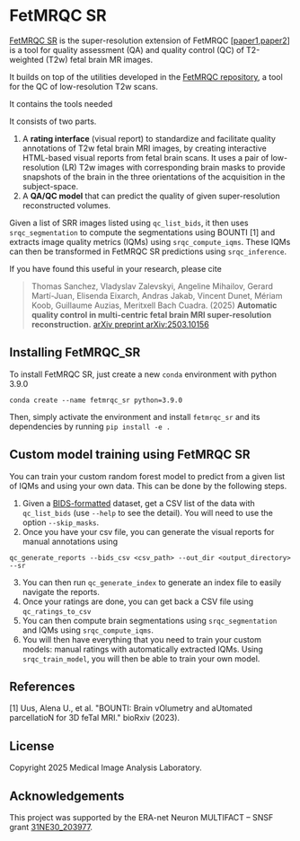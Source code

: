 # FetMRQC SR

[FetMRQC SR](https://arxiv.org/abs/2503.10156) is the super-resolution extension of FetMRQC [[paper1](https://arxiv.org/pdf/2304.05879.pdf),[paper2](https://arxiv.org/pdf/2311.04780.pdf)] is a tool for quality assessment (QA) and quality control (QC) of T2-weighted (T2w) fetal brain MR images. 

It builds on top of the utilities developed in the [FetMRQC repository](https://github.com/Medical-Image-Analysis-Laboratory/fetmrqc), a tool for the QC of low-resolution T2w scans.

It contains the tools needed

It consists of two parts.
1. A **rating interface** (visual report) to standardize and facilitate quality annotations of T2w fetal brain MRI images, by creating interactive HTML-based visual reports from fetal brain scans. It uses a pair of low-resolution (LR) T2w images with corresponding brain masks to provide snapshots of the brain in the three orientations of the acquisition in the subject-space. 
2. A **QA/QC model** that can predict the quality of given super-resolution reconstructed volumes. 

Given a list of SRR images listed using `qc_list_bids`, it then uses `srqc_segmentation` to compute the segmentations using BOUNTI [1] and extracts image quality metrics (IQMs) using `srqc_compute_iqms`. These IQMs can then be transformed in FetMRQC SR predictions using `srqc_inference`.

If you have found this useful in your research, please cite 
> Thomas Sanchez, Vladyslav Zalevskyi, Angeline Mihailov, Gerard Martí-Juan, Elisenda Eixarch, Andras Jakab, Vincent Dunet, Mériam Koob, Guillaume Auzias, Meritxell Bach Cuadra. (2025) **Automatic quality control in multi-centric fetal brain MRI super-resolution reconstruction.** [arXiv preprint arXiv:2503.10156](https://www.arxiv.org/abs/2503.10156)

## Installing FetMRQC_SR
To install FetMRQC SR, just create a new `conda` environment with python 3.9.0

```
conda create --name fetmrqc_sr python=3.9.0
```

Then, simply activate the environment and install `fetmrqc_sr` and its dependencies by running `pip install -e .`

## Custom model training using FetMRQC SR
You can train your custom random forest model to predict from a given list of IQMs and using your own data. This can be done by the following steps.

1. Given a [BIDS-formatted](https://bids.neuroimaging.io/index.html) dataset, get a CSV list of the data with `qc_list_bids` (use `--help` to see the detail). You will need to use the option `--skip_masks`.
2. Once you have your csv file, you can generate the visual reports for manual annotations using  
```
qc_generate_reports --bids_csv <csv_path> --out_dir <output_directory> --sr
```
3. You can then run `qc_generate_index` to generate an index file to easily navigate the reports.
4. Once your ratings are done, you can get back a CSV file using `qc_ratings_to_csv`
5. You can then compute brain segmentations using `srqc_segmentation` and IQMs using `srqc_compute_iqms`. 
6. You will then have everything that you need to train your custom models: manual ratings with automatically extracted IQMs. Using `srqc_train_model`, you will then be able to train your own model.

## References
[1] Uus, Alena U., et al. "BOUNTI: Brain vOlumetry and aUtomated parcellatioN for 3D feTal MRI." bioRxiv (2023).

## License
Copyright 2025 Medical Image Analysis Laboratory. 

## Acknowledgements
This project was supported by the ERA-net Neuron MULTIFACT – SNSF grant [31NE30_203977](https://data.snf.ch/grants/grant/203977).

